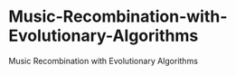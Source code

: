 # Music-Recombination-with-Evolutionary-Algorithms
Music Recombination with Evolutionary Algorithms
